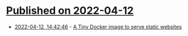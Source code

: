 # [Published on 2022-04-12](index.md)

* [2022-04-12, 14:42:46](https://news.ycombinator.com/item?id=31003395) - [A Tiny Docker image to serve static websites](https://lipanski.com/posts/smallest-docker-image-static-website)
